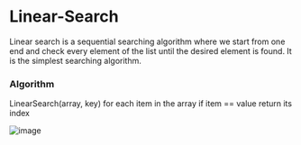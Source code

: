 # Linear-Search
Linear search is a sequential searching algorithm where we start from one end and check every element of the list until the desired element is found. It is the simplest searching algorithm.

### Algorithm
LinearSearch(array, key)
  for each item in the array
    if item == value
      return its index
      
![image](C:\Users\student.SITIN\Pictures\Screenshots\ls.png)
